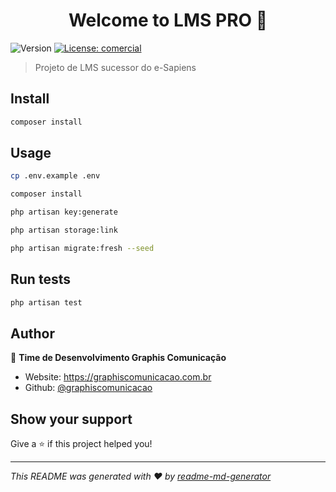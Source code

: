 <h1 align="center">Welcome to LMS PRO 👋</h1>
<p>
  <img alt="Version" src="https://img.shields.io/badge/version-alpha-blue.svg?cacheSeconds=2592000" />
  <a href="#" target="_blank">
    <img alt="License: comercial" src="https://img.shields.io/badge/License-comercial-yellow.svg" />
  </a>
</p>

> Projeto de LMS sucessor do e-Sapiens

## Install

```sh
composer install
```

## Usage

```sh
cp .env.example .env
```

```sh
composer install
```
```sh
php artisan key:generate
```
```sh
php artisan storage:link
```
```sh 
php artisan migrate:fresh --seed
```

## Run tests

```sh
php artisan test
```

## Author

👤 **Time de Desenvolvimento Graphis Comunicação**

* Website: https://graphiscomunicacao.com.br
* Github: [@graphiscomunicacao](https://github.com/graphiscomunicacao)

## Show your support

Give a ⭐️ if this project helped you!

***
_This README was generated with ❤️ by [readme-md-generator](https://github.com/kefranabg/readme-md-generator)_
